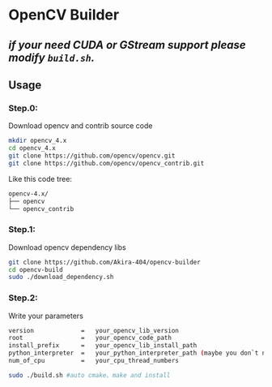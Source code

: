 # OpenCV Builder

***if your need CUDA or GStream support please modify ```build.sh```.***
---
## Usage

###  Step.0:
Download opencv and contrib source code
```bash
mkdir opencv_4.x  
cd opencv_4.x
git clone https://github.com/opencv/opencv.git
git clone https://github.com/opencv/opencv_contrib.git
```
Like this code tree:
```bash
opencv-4.x/
├── opencv
└── opencv_contrib
```


###  Step.1:
Download opencv dependency libs
```bash
git clone https://github.com/Akira-404/opencv-builder
cd opencv-build
sudo ./download_dependency.sh
```

###  Step.2:
Write your parameters
```bash
version             =   your_opencv_lib_version
root                =   your_opencv_code_path
install_prefix      =   your_opencv_lib_install_path
python_interpreter  =   your_python_interpreter_path (maybe you don`t need this)
num_of_cpu          =   your_cpu_thread_numbers
```

```bash
sudo ./build.sh #auto cmake、make and install
```
